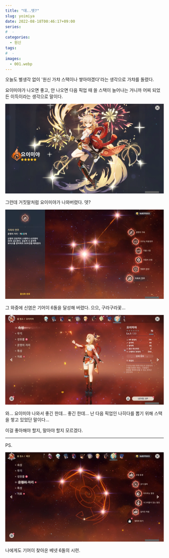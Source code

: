 ```yaml
---
title: "데..뎃?"
slug: yoimiya
date: 2022-08-18T00:46:17+09:00
series:
#  - 
categories:
  - 원신
tags:
#  - 
images:
  - 001.webp
---
```


오늘도 별생각 없이 '원신 가챠 스택이나 쌓아야겠다'라는 생각으로 가챠를 돌렸다.

요이미야가 나오면 좋고, 안 나오면 다음 픽업 때 쓸 스택이 늘어나는 거니까 어찌 되었든 이득이라는 생각으로 말이다.

![](001.webp)

그런데 거짓말처럼 요이미야가 나와버렸다. 뎃?

![](002.webp)

그 와중에 신염은 기어이 6돌을 달성해 버렸다. 으으, 구라구라꽃...

![](003.webp)

와... 요이미야 나와서 좋긴 한데... 좋긴 한데... 난 다음 픽업인 나히다를 뽑기 위해 스택을 쌓고 있었단 말이다...

이걸 좋아해야 할지, 말아야 할지 모르겠다.

***

PS.

![](004.webp)

나에게도 기어이 찾아온 베넷 6돌의 시련.
